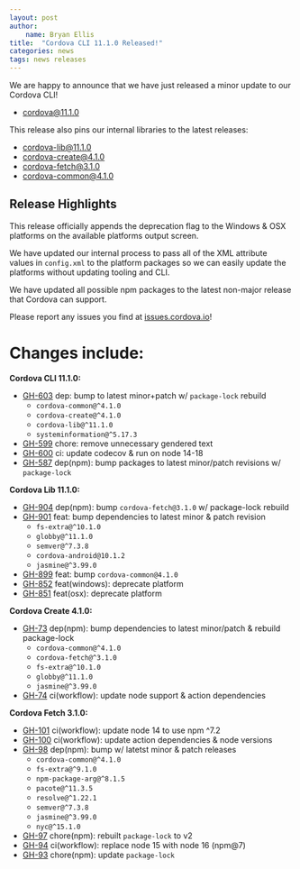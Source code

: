 ```yaml
---
layout: post
author:
    name: Bryan Ellis
title:  "Cordova CLI 11.1.0 Released!"
categories: news
tags: news releases
---
```


We are happy to announce that we have just released a minor update to our Cordova CLI!

* [cordova@11.1.0](https://www.npmjs.com/package/cordova)

This release also pins our internal libraries to the latest releases:

* [cordova-lib@11.1.0](https://www.npmjs.com/package/cordova-lib)
* [cordova-create@4.1.0](https://www.npmjs.com/package/cordova-create)
* [cordova-fetch@3.1.0](https://www.npmjs.com/package/cordova-fetch)
* [cordova-common@4.1.0](https://www.npmjs.com/package/cordova-common)

## Release Highlights

This release officially appends the deprecation flag to the Windows & OSX platforms on the available platforms output screen.

We have updated our internal process to pass all of the XML attribute values in `config.xml` to the platform packages so we can easily update the platforms without updating tooling and CLI.

We have updated all possible npm packages to the latest non-major release that Cordova can support.

Please report any issues you find at [issues.cordova.io](http://issues.cordova.io/)!

<!--more-->
# Changes include:

**Cordova CLI 11.1.0:**

* [GH-603](https://github.com/apache/cordova-cli/pull/603) dep: bump to latest minor+patch w/ `package-lock` rebuild
  * `cordova-common@^4.1.0`
  * `cordova-create@^4.1.0`
  * `cordova-lib@^11.1.0`
  * `systeminformation@^5.17.3`
* [GH-599](https://github.com/apache/cordova-cli/pull/599) chore: remove unnecessary gendered text
* [GH-600](https://github.com/apache/cordova-cli/pull/600) ci: update codecov & run on node 14-18
* [GH-587](https://github.com/apache/cordova-cli/pull/587) dep(npm): bump packages to latest minor/patch revisions w/ `package-lock`

**Cordova Lib 11.1.0:**

* [GH-904](https://github.com/apache/cordova-lib/pull/904) dep(npm): bump `cordova-fetch@3.1.0` w/ package-lock rebuild
* [GH-901](https://github.com/apache/cordova-lib/pull/901) feat: bump dependencies to latest minor & patch revision
  * `fs-extra@^10.1.0`
  * `globby@^11.1.0`
  * `semver@^7.3.8`
  * `cordova-android@10.1.2`
  * `jasmine@^3.99.0`
* [GH-899](https://github.com/apache/cordova-lib/pull/899) feat: bump `cordova-common@4.1.0`
* [GH-852](https://github.com/apache/cordova-lib/pull/852) feat(windows): deprecate platform
* [GH-851](https://github.com/apache/cordova-lib/pull/851) feat(osx): deprecate platform

**Cordova Create 4.1.0:**

* [GH-73](https://github.com/apache/cordova-create/pull/73) dep(npm): bump dependencies to latest minor/patch & rebuild package-lock
  * `cordova-common@^4.1.0`
  * `cordova-fetch@^3.1.0`
  * `fs-extra@^10.1.0`
  * `globby@^11.1.0`
  * `jasmine@^3.99.0`
* [GH-74](https://github.com/apache/cordova-create/pull/74) ci(workflow): update node support & action dependencies

**Cordova Fetch 3.1.0:**

* [GH-101](https://github.com/apache/cordova-fetch/pull/101) ci(workflow): update node 14 to use npm ^7.2
* [GH-100](https://github.com/apache/cordova-fetch/pull/100) ci(workflow): update action dependencies & node versions
* [GH-98](https://github.com/apache/cordova-fetch/pull/98) dep(npm): bump w/ latetst minor & patch releases
  * `cordova-common@^4.1.0`
  * `fs-extra@^9.1.0`
  * `npm-package-arg@^8.1.5`
  * `pacote@^11.3.5`
  * `resolve@^1.22.1`
  * `semver@^7.3.8`
  * `jasmine@^3.99.0`
  * `nyc@^15.1.0`
* [GH-97](https://github.com/apache/cordova-fetch/pull/97) chore(npm): rebuilt `package-lock` to v2
* [GH-94](https://github.com/apache/cordova-fetch/pull/94) ci(workflow): replace node 15 with node 16 (npm@7)
* [GH-93](https://github.com/apache/cordova-fetch/pull/93) chore(npm): update `package-lock`
